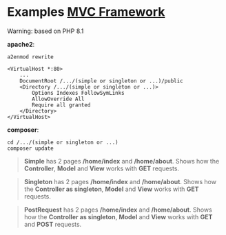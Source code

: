 # Examples [MVC Framework](https://github.com/stuhi/php-mvc)

Warning: based on PHP 8.1

**apache2**:
```
a2enmod rewrite
```
```
<VirtualHost *:80>
    ...
    DocumentRoot /.../(simple or singleton or ...)/public
    <Directory /.../(simple or singleton or ...)>
        Options Indexes FollowSymLinks
        AllowOverride All
        Require all granted
    </Directory>
</VirtualHost>
```
**composer**:
```
cd /.../(simple or singleton or ...)
composer update
```
>**Simple** has 2 pages **/home/index** and **/home/about**.
Shows how the **Controller**, **Model** and **View** works with **GET** requests.

>**Singleton** has 2 pages **/home/index** and **/home/about**.
Shows how the **Controller as singleton**, **Model** and **View** works with **GET** requests.

>**PostRequest** has 2 pages **/home/index** and **/home/about**.
Shows how the **Controller as singleton**, **Model** and **View** works with **GET** and **POST** requests.
